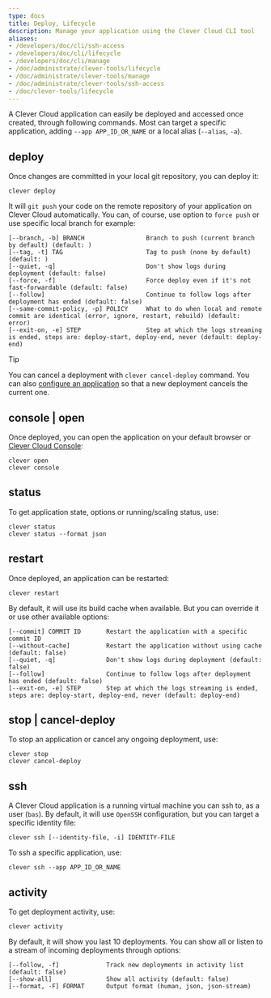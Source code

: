 ```yaml
---
type: docs
title: Deploy, Lifecycle
description: Manage your application using the Clever Cloud CLI tool
aliases:
- /developers/doc/cli/ssh-access
- /developers/doc/cli/lifecycle
- /developers/doc/cli/manage
- /doc/administrate/clever-tools/lifecycle
- /doc/administrate/clever-tools/manage
- /doc/administrate/clever-tools/ssh-access
- /doc/clever-tools/lifecycle
---
```


A Clever Cloud application can easily be deployed and accessed once created, through following commands. Most can target a specific application, adding `--app APP_ID_OR_NAME` or a local alias (`--alias`, `-a`).

## deploy

Once changes are committed in your local git repository, you can deploy it:

```
clever deploy
```

It will `git push` your code on the remote repository of your application on Clever Cloud automatically. You can, of course, use option to `force push` or use specific local branch for example:

```
[--branch, -b] BRANCH                 Branch to push (current branch by default) (default: )
[--tag, -t] TAG                       Tag to push (none by default) (default: )
[--quiet, -q]                         Don't show logs during deployment (default: false)
[--force, -f]                         Force deploy even if it's not fast-forwardable (default: false)
[--follow]                            Continue to follow logs after deployment has ended (default: false)
[--same-commit-policy, -p] POLICY     What to do when local and remote commit are identical (error, ignore, restart, rebuild) (default: error)
[--exit-on, -e] STEP                  Step at which the logs streaming is ended, steps are: deploy-start, deploy-end, never (default: deploy-end)
```

> [!TIP]
> You can cancel a deployment with `clever cancel-deploy` command. You can also [configure an application](applications-config#config) so that a new deployment cancels the current one.

## console | open

Once deployed, you can open the application on your default browser or [Clever Cloud Console](https://console.clever-cloud.com):

```
clever open
clever console
```

## status

To get application state, options or running/scaling status, use:

```
clever status
clever status --format json
```

## restart

Once deployed, an application can be restarted:

```
clever restart
```

By default, it will use its build cache when available. But you can override it or use other available options:

```
[--commit] COMMIT ID       Restart the application with a specific commit ID
[--without-cache]          Restart the application without using cache (default: false)
[--quiet, -q]              Don't show logs during deployment (default: false)
[--follow]                 Continue to follow logs after deployment has ended (default: false)
[--exit-on, -e] STEP       Step at which the logs streaming is ended, steps are: deploy-start, deploy-end, never (default: deploy-end)
```

## stop | cancel-deploy

To stop an application or cancel any ongoing deployment, use:

```
clever stop
clever cancel-deploy
```

## ssh

A Clever Cloud application is a running virtual machine you can ssh to, as a user (`bas`). By default, it will use `OpenSSH` configuration, but you can target a specific identity file:

```
clever ssh [--identity-file, -i] IDENTITY-FILE
```

To ssh a specific application, use:

```
clever ssh --app APP_ID_OR_NAME
```

## activity

To get deployment activity, use:

```
clever activity
```

By default, it will show you last 10 deployments. You can show all or listen to a stream of incoming deployments through options:

```
[--follow, -f]             Track new deployments in activity list (default: false)
[--show-all]               Show all activity (default: false)
[--format, -F] FORMAT      Output format (human, json, json-stream)
```
